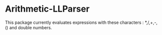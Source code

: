 # Arithmetic-LLParser
This package currently evaluates expressions with these characters : *,/,+,-,() and double numbers.
